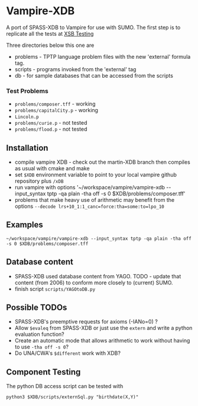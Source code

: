 # Vampire-XDB 

A port of SPASS-XDB to Vampire for use with SUMO.  The first step is to replicate all the tests at
[XSB Testing](https://tptp.cs.miami.edu/Seminars/SPASS-XDB/Testing.html)

Three directories below this one are
  - problems - TPTP language problem files with the new 'external' formula tag.
  - scripts - programs invoked from the 'external' tag
  - db - for sample databases that can be accessed from the scripts


### Test Problems
  - `problems/composer.tff` - working
  - `problems/capitalCity.p` - working
  - `Lincoln.p`
  - `problems/curie.p` - not tested
  - `problems/flood.p` - not tested


## Installation
  - compile vampire XDB - check out the martin-XDB branch then compiles as usual with cmake and make
  - set `$XDB` environment variable to point to your local vampire github repository plus `/xDB`
  - run vampire with options '~/workspace/vampire/vampire-xdb --input_syntax tptp -qa plain -tha off -s 0 $XDB/problems/composer.tff'
  - problems that make heavy use of arithmetic may benefit from the options
    `--decode lrs+10_1:1_canc=force:tha=some:to=lpo_10`

## Examples
```
~/workspace/vampire/vampire-xdb --input_syntax tptp -qa plain -tha off -s 0 $XDB/problems/composer.tff
```


## Database content

- SPASS-XDB used database content from YAGO.  TODO - update that content (from 2006) to conform more closely
to (current) SUMO.
- finish script `scripts/YAGOtoDB.py`


## Possible TODOs

- SPASS-XDB's preemptive requests for axioms (-IANo=0) ?
- Allow `$evaleq` from SPASS-XDB or just use the `extern` and write a python evaluation function?
- Create an automatic mode that allows arithmetic to work without having to use `-tha off -s 0`?
- Do UNA/CWA's `$different` work with XDB?

## Component Testing

The python DB access script can be tested with

```
python3 $XDB/scripts/externSql.py "birthdate(X,Y)"
```